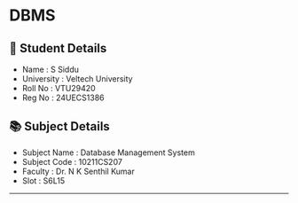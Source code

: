 # DBMS

## 👤 Student Details
- Name       : S Siddu
- University : Veltech University
- Roll No    : VTU29420
- Reg No     : 24UECS1386

## 📚 Subject Details
- Subject Name : Database Management System
- Subject Code : 10211CS207
- Faculty      : Dr. N K Senthil Kumar
- Slot         : S6L15

---
